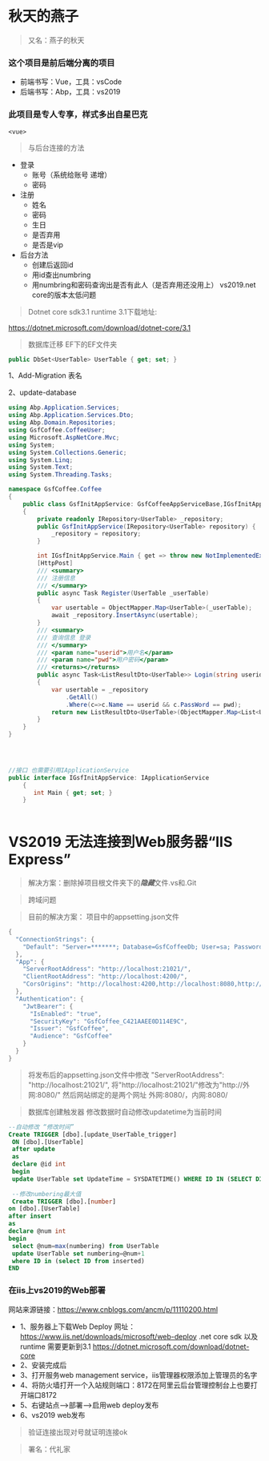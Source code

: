 # 秋天的燕子

> 又名：燕子的秋天

 ### 这个项目是前后端分离的项目
* 前端书写：Vue，工具：vsCode
* 后端书写：Abp，工具：vs2019
 ### 此项目是专人专享，样式多出自星巴克

```vue
<vue>
```
> 与后台连接的方法

* 登录
    * 账号（系统给账号 递增）
    * 密码 
* 注册
    * 姓名
    * 密码
    * 生日
    * 是否弃用
    * 是否是vip
* 后台方法
    * 创建后返回id
    * 用id查出numbring
    * 用numbring和密码查询出是否有此人（是否弃用还没用上）
vs2019.net core的版本太低问题

>Dotnet core sdk3.1 runtime 3.1下载地址:

https://dotnet.microsoft.com/download/dotnet-core/3.1

> 数据库迁移 EF下的EF文件夹

```c#
public DbSet<UserTable> UserTable { get; set; }
```

1、Add-Migration 表名

2、update-database 

```c#
using Abp.Application.Services;
using Abp.Application.Services.Dto;
using Abp.Domain.Repositories;
using GsfCoffee.CoffeeUser;
using Microsoft.AspNetCore.Mvc;
using System;
using System.Collections.Generic;
using System.Linq;
using System.Text;
using System.Threading.Tasks;

namespace GsfCoffee.Coffee
{
    public class GsfInitAppService: GsfCoffeeAppServiceBase,IGsfInitAppService
    {
        private readonly IRepository<UserTable> _repository;
        public GsfInitAppService(IRepository<UserTable> repository) {
            _repository = repository;
        }

        int IGsfInitAppService.Main { get => throw new NotImplementedException(); set => throw new NotImplementedException(); }
        [HttpPost]
        /// <summary>
        /// 注册信息
        /// </summary>
        public async Task Register(UserTable _userTable)
        {
            var usertable = ObjectMapper.Map<UserTable>(_userTable);
            await _repository.InsertAsync(usertable);
        }
        /// <summary>
        /// 查询信息 登录
        /// </summary>
        /// <param name="userid">用户名</param>
        /// <param name="pwd">用户密码</param>
        /// <returns></returns>
        public async Task<ListResultDto<UserTable>> Login(string userid,string pwd)
        {
            var usertable = _repository
                .GetAll()
                .Where(c=>c.Name == userid && c.PassWord == pwd);
            return new ListResultDto<UserTable>(ObjectMapper.Map<List<UserTable>>(usertable));
        }
    }
}

    


//接口 也需要引用IApplicationService
public interface IGsfInitAppService: IApplicationService
    {
       int Main { get; set; }
    }
    
```

# VS2019 无法连接到Web服务器“IIS Express”

> 解决方案：删除掉项目根文件夹下的***隐藏***文件.vs和.Git

> 跨域问题

>目前的解决方案：
项目中的appsetting.json文件

```c#
{
  "ConnectionStrings": {
    "Default": "Server=*******; Database=GsfCoffeeDb; User=sa; Password=******;"
  },
  "App": {
    "ServerRootAddress": "http://localhost:21021/",
    "ClientRootAddress": "http://localhost:4200/",
    "CorsOrigins": "http://localhost:4200,http://localhost:8080,http://localhost:8081,http://localhost:3000,http://106.15.75.186:8080"
  },
  "Authentication": {
    "JwtBearer": {
      "IsEnabled": "true",
      "SecurityKey": "GsfCoffee_C421AAEE0D114E9C",
      "Issuer": "GsfCoffee",
      "Audience": "GsfCoffee"
    }
  }
}
```

> 将发布后的appsetting.json文件中修改
"ServerRootAddress": "http://localhost:21021/",
将"http://localhost:21021/"修改为"http://外网:8080/"
然后网站绑定的是两个网址 外网:8080/，内网:8080/

> 数据库创建触发器 修改数据时自动修改updatetime为当前时间

```sql
--自动修改 “修改时间”
Create TRIGGER [dbo].[update_UserTable_trigger]
 ON [dbo].[UserTable]
 after update
 as 
 declare @id int
 begin
 update UserTable set UpdateTime = SYSDATETIME() WHERE ID IN (SELECT DISTINCT ID FROM inserted)
 
 --修改numbering最大值
 Create TRIGGER [dbo].[number]
on [dbo].[UserTable]
after insert
as
declare @num int
begin
 select @num=max(numbering) from UserTable
 update UserTable set numbering=@num+1
 where ID in (select ID from inserted)
END
```

### 在iis上vs2019的Web部署

网站来源链接：https://www.cnblogs.com/ancm/p/11110200.html
* 1、服务器上下载Web Deploy
网址：https://www.iis.net/downloads/microsoft/web-deploy
.net core sdk 以及runtime 需要更新到3.1
https://dotnet.microsoft.com/download/dotnet-core
* 2、安装完成后
* 3、打开服务web management service，iis管理器权限添加上管理员的名字
* 4、将防火墙打开一个入站规则端口：8172在阿里云后台管理控制台上也要打开端口8172
* 5、右键站点-->部署-->启用web deploy发布
* 6、vs2019 web发布

> 验证连接出现对号就证明连接ok

> 署名：代礼家 
